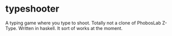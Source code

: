 typeshooter
===========

A typing game where you type to shoot.
Totally not a clone of PhobosLab Z-Type.
Written in haskell.
It sort of works at the moment.
